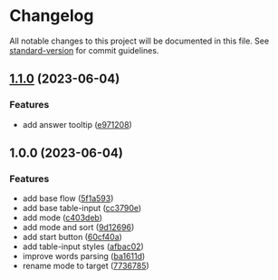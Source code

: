 # Changelog

All notable changes to this project will be documented in this file. See [standard-version](https://github.com/conventional-changelog/standard-version) for commit guidelines.

## [1.1.0](https://github.com/allohamora/learn-words-helper/compare/1.0.0...1.1.0) (2023-06-04)

### Features

- add answer tooltip ([e971208](https://github.com/allohamora/learn-words-helper/commit/e971208007cb7c65499cf11dc979a59ee7f2240b))

## 1.0.0 (2023-06-04)

### Features

- add base flow ([5f1a593](https://github.com/allohamora/learn-words-helper/commit/5f1a593042b2a1a2f732598a53a1344e717bac6a))
- add base table-input ([cc3790e](https://github.com/allohamora/learn-words-helper/commit/cc3790ee94094f4fbde1193fc0d909420806df56))
- add mode ([c403deb](https://github.com/allohamora/learn-words-helper/commit/c403deb53b3511ae6a3b06411ca8fc3d8780aaf7))
- add mode and sort ([9d12696](https://github.com/allohamora/learn-words-helper/commit/9d12696221134294b99cf636ab02ff1e47e8ab2c))
- add start button ([60cf40a](https://github.com/allohamora/learn-words-helper/commit/60cf40ad636682506b57bbf7aaf0d19481d92ab4))
- add table-input styles ([afbac02](https://github.com/allohamora/learn-words-helper/commit/afbac02ec0ea35278ad34bc67671f23945ec0e75))
- improve words parsing ([ba1611d](https://github.com/allohamora/learn-words-helper/commit/ba1611d7d13a62a0f80318671c59f8cff4f7756e))
- rename mode to target ([7736785](https://github.com/allohamora/learn-words-helper/commit/7736785a9e9ad02cdb9903343dfda196a6c4d822))

